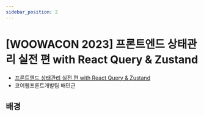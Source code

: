 ```yaml
---
sidebar_position: 2
---
```


# [WOOWACON 2023] 프론트엔드 상태관리 실전 편 with React Query & Zustand

- [프론트엔드 상태관리 실전 편 with React Query & Zustand](https://www.youtube.com/watch?v=nkXIpGjVxWU&list=PLgXGHBqgT2TundZ81MAVHPzeYOTeII69j&index=21)
- 코어웹프론트개발팀 배민근

## 배경

